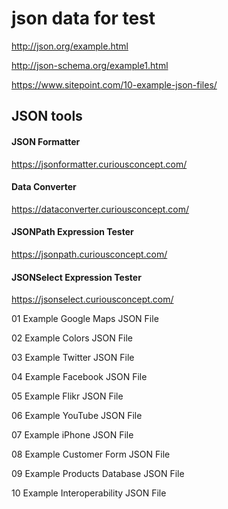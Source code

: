 # json data for test

http://json.org/example.html  

http://json-schema.org/example1.html  

https://www.sitepoint.com/10-example-json-files/  


## JSON tools  

#### JSON Formatter  
https://jsonformatter.curiousconcept.com/  

#### Data Converter  
https://dataconverter.curiousconcept.com/  

#### JSONPath Expression Tester  
https://jsonpath.curiousconcept.com/  

#### JSONSelect Expression Tester  
https://jsonselect.curiousconcept.com/  



01 Example Google Maps JSON File

02 Example Colors JSON File

03 Example Twitter JSON File

04 Example Facebook JSON File

05 Example Flikr JSON File

06 Example YouTube JSON File

07 Example iPhone JSON File

08 Example Customer Form JSON File

09 Example Products Database JSON File

10 Example Interoperability JSON File

